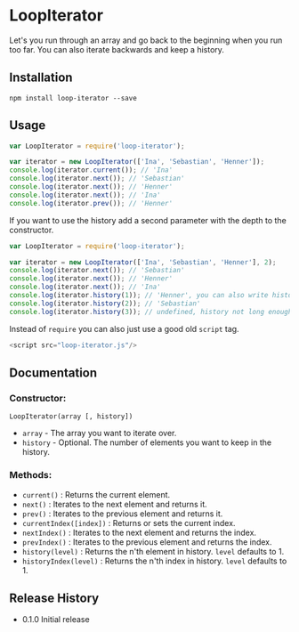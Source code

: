 LoopIterator
=========

Let's you run through an array and go back to the beginning when you run too far. You can also iterate backwards and keep a history.

## Installation

	npm install loop-iterator --save


## Usage
```js
var LoopIterator = require('loop-iterator');

var iterator = new LoopIterator(['Ina', 'Sebastian', 'Henner']);
console.log(iterator.current()); // 'Ina'
console.log(iterator.next()); // 'Sebastian'
console.log(iterator.next()); // 'Henner'
console.log(iterator.next()); // 'Ina'
console.log(iterator.prev()); // 'Henner'
```

If you want to use the history add a second parameter with the depth to the constructor.
```js
var LoopIterator = require('loop-iterator');

var iterator = new LoopIterator(['Ina', 'Sebastian', 'Henner'], 2);
console.log(iterator.next()); // 'Sebastian'
console.log(iterator.next()); // 'Henner'
console.log(iterator.next()); // 'Ina'
console.log(iterator.history(1)); // 'Henner', you can also write history() instead
console.log(iterator.history(2)); // 'Sebastian'
console.log(iterator.history(3)); // undefined, history not long enough
```



Instead of `require` you can also just use a good old `script` tag.  
```js
<script src="loop-iterator.js"/>
```

## Documentation
### Constructor:
  `LoopIterator(array [, history])`
  - `array` - The array you want to iterate over.
  - `history` - Optional. The number of elements you want to keep in the history.

### Methods:
  - `current()` : Returns the current element.
  - `next()` : Iterates to the next element and returns it.
  - `prev()` : Iterates to the previous element and returns it.
  - `currentIndex([index])` : Returns or sets the current index.
  - `nextIndex()` : Iterates to the next element and returns the index.
  - `prevIndex()` : Iterates to the previous element and returns the index.
  - `history(level)` : Returns the n'th element in history. `level` defaults to 1.
  - `historyIndex(level)` : Returns the n'th index in history. `level` defaults to 1.


## Release History

* 0.1.0 Initial release

